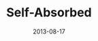 ---
layout: message
category: message
series: "God Is ____"
title: "Self-Absorbed"
date: 2013-08-17
audio-description: "Brian Tome talks about how God is self-absorbed."
audio: "http://www.crossroads.net/players/media/hq/god_is_06.mp3"
audio-title: "Self-Absorbed"
audio-duration: "42:36"
program-description: "Program - WK6 God Is______.
"
program: "http://www.crossroads.net/players/media/hq/08_17-18_13Program_LO.pdf"
program-title: "Self-Absorbed"
video-description: "Brian Tome talks about how God is self-absorbed."
video-title: "Self-Absorbed"
video: "https://s3.amazonaws.com/crossroadsvideomessages/god_is_06.mp4"
video-poster: "https://www.crossroads.net/uploadedfiles/god-is-06-still.jpg"
---